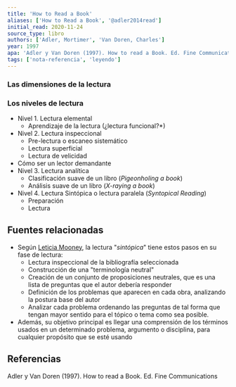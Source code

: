 ```yaml
---
title: 'How to Read a Book'
aliases: ['How to Read a Book', '@adler2014read']
initial_read: 2020-11-24
source_type: libro
authors: ['Adler, Mortimer', 'Van Doren, Charles']
year: 1997
apa: 'Adler y Van Doren (1997). How to read a Book. Ed. Fine Communications'
tags: ['nota-referencia', 'leyendo']
---
```


### Las dimensiones de la lectura

### Los niveles de lectura

- Nivel 1. Lectura elemental
	- Aprendizaje de la lectura (¿lectura funcional?\*)
- Nivel 2. Lectura inspeccional
	- Pre-lectura o escaneo sistemático
	- Lectura superficial
	- Lectura de velicidad
- Cómo ser un lector demandante
- Nivel 3. Lectura analítica
	- Clasificación suave de un libro (*Pigeonholing a book*)
	- Análisis suave de un libro (*X-raying a book*)
- Nivel 4. Lectura Sintópica o lectura paralela (*Syntopical Reading*)
	- Preparación
	- Lectura

## Fuentes relacionadas

- Según [Leticia Mooney](https://biodagar.com/2019/04/syntopic-reading-what-it-is-and-how-to-do-it/), la lectura "*sintópica*" tiene estos pasos en su fase de lectura:
	- Lectura inspeccional de la bibliografía seleccionada
	- Construcción de una "terminología neutral" 
	- Creación de un conjunto de proposiciones neutrales, que es una lista de preguntas que el autor debería responder
	- Definición de los problemas que aparecen en cada obra, analizando la postura base del autor
	- Analizar cada problema ordenando las preguntas de tal forma que tengan mayor sentido para el tópico o tema como sea posible.
- Además, su objetivo principal es llegar una comprensión de los términos usados en un determinado problema, argumento o disciplina, para cualquier propósito que se esté usando


## Referencias

Adler y Van Doren (1997). How to read a Book. Ed. Fine Communications